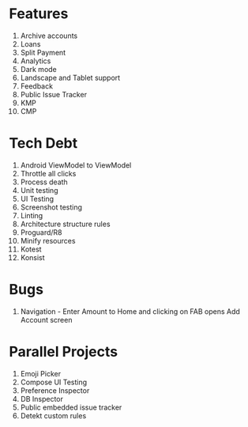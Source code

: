 # Features

1. Archive accounts
2. Loans
3. Split Payment
4. Analytics
5. Dark mode
6. Landscape and Tablet support
7. Feedback
8. Public Issue Tracker
9. KMP
10. CMP

# Tech Debt

1. Android ViewModel to ViewModel
2. Throttle all clicks
3. Process death
4. Unit testing
5. UI Testing
6. Screenshot testing
7. Linting
8. Architecture structure rules
9. Proguard/R8
10. Minify resources
11. Kotest
12. Konsist

# Bugs

1. Navigation - Enter Amount to Home and clicking on FAB opens Add Account screen

# Parallel Projects

1. Emoji Picker
2. Compose UI Testing
3. Preference Inspector
4. DB Inspector
5. Public embedded issue tracker
6. Detekt custom rules
